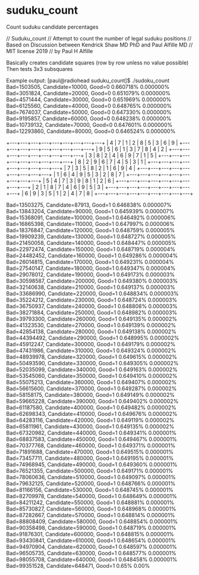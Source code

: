 # suduku_count
Count suduku candidate percentages

// Suduku_count
// Attempt to count the number of legal suduku positions
// Based on Discussion between Kendrick Shaw MD PhD and Paul Alfille MD
// MIT license 2019
// by Paul H Alfille

Basically creates candidate squares (row by row unless no value possible)
Then tests 3x3 subsquares

Example output:
[paul@radiohead suduku_count]$ ./sudoku_count 
Bad=1503505, Candidate=10000, Good=0
		0.660718%	0.000000%
Bad=3051824, Candidate=20000, Good=0
		0.651079%	0.000000%
Bad=4571444, Candidate=30000, Good=0
		0.651969%	0.000000%
Bad=6125560, Candidate=40000, Good=0
		0.648765%	0.000000%
Bad=7674037, Candidate=50000, Good=0
		0.647330%	0.000000%
Bad=9195857, Candidate=60000, Good=0
		0.648238%	0.000000%
Bad=10739132, Candidate=70000, Good=0
		0.647601%	0.000000%
Bad=12293860, Candidate=80000, Good=0
		0.646524%	0.000000%

+---+---+---+---+---+---+---+---+---+
| 4 | 7 | 1 | 2 | 8 | 5 | 3 | 6 | 9 |
+---+---+---+---+---+---+---+---+---+
| 9 | 5 | 6 | 1 | 3 | 7 | 8 | 4 | 2 |
+---+---+---+---+---+---+---+---+---+
| 3 | 8 | 2 | 4 | 6 | 9 | 7 | 1 | 5 |
+---+---+---+---+---+---+---+---+---+
| 8 | 2 | 9 | 6 | 7 | 4 | 5 | 3 | 1 |
+---+---+---+---+---+---+---+---+---+
| 7 | 3 | 5 | 8 | 2 | 1 | 6 | 9 | 4 |
+---+---+---+---+---+---+---+---+---+
| 1 | 6 | 4 | 9 | 5 | 3 | 2 | 8 | 7 |
+---+---+---+---+---+---+---+---+---+
| 5 | 4 | 7 | 3 | 9 | 8 | 1 | 2 | 6 |
+---+---+---+---+---+---+---+---+---+
| 2 | 1 | 8 | 7 | 4 | 6 | 9 | 5 | 3 |
+---+---+---+---+---+---+---+---+---+
| 6 | 9 | 3 | 5 | 1 | 2 | 4 | 7 | 8 |
+---+---+---+---+---+---+---+---+---+

Bad=13503275, Candidate=87913, Good=1
		0.646838%	0.000007%
Bad=13843204, Candidate=90000, Good=1
		0.645939%	0.000007%
Bad=15368091, Candidate=100000, Good=1
		0.646492%	0.000006%
Bad=16865398, Candidate=110000, Good=1
		0.647997%	0.000006%
Bad=18376847, Candidate=120000, Good=1
		0.648759%	0.000005%
Bad=19909239, Candidate=130000, Good=1
		0.648727%	0.000005%
Bad=21450058, Candidate=140000, Good=1
		0.648447%	0.000005%
Bad=22972474, Candidate=150000, Good=1
		0.648719%	0.000004%
Bad=24482452, Candidate=160000, Good=1
		0.649286%	0.000004%
Bad=26014815, Candidate=170000, Good=1
		0.649231%	0.000004%
Bad=27540147, Candidate=180000, Good=1
		0.649347%	0.000004%
Bad=29078012, Candidate=190000, Good=1
		0.649173%	0.000003%
Bad=30598587, Candidate=200000, Good=1
		0.649380%	0.000003%
Bad=32140638, Candidate=210000, Good=1
		0.649137%	0.000003%
Bad=33686990, Candidate=220000, Good=1
		0.648834%	0.000003%
Bad=35224212, Candidate=230000, Good=1
		0.648724%	0.000003%
Bad=36750937, Candidate=240000, Good=1
		0.648808%	0.000003%
Bad=38271884, Candidate=250000, Good=1
		0.648982%	0.000003%
Bad=39793300, Candidate=260000, Good=1
		0.649135%	0.000002%
Bad=41323530, Candidate=270000, Good=1
		0.649139%	0.000002%
Bad=42854138, Candidate=280000, Good=1
		0.649138%	0.000002%
Bad=44394492, Candidate=290000, Good=1
		0.648995%	0.000002%
Bad=45912247, Candidate=300000, Good=1
		0.649179%	0.000002%
Bad=47431986, Candidate=310000, Good=1
		0.649324%	0.000002%
Bad=48939978, Candidate=320000, Good=1
		0.649615%	0.000002%
Bad=50493590, Candidate=330000, Good=1
		0.649305%	0.000002%
Bad=52035099, Candidate=340000, Good=1
		0.649163%	0.000002%
Bad=53545060, Candidate=350000, Good=1
		0.649410%	0.000002%
Bad=55075213, Candidate=360000, Good=1
		0.649407%	0.000002%
Bad=56615600, Candidate=370000, Good=1
		0.649287%	0.000002%
Bad=58158175, Candidate=380000, Good=1
		0.649149%	0.000002%
Bad=59665228, Candidate=390000, Good=1
		0.649402%	0.000002%
Bad=61187580, Candidate=400000, Good=1
		0.649482%	0.000002%
Bad=62698343, Candidate=410000, Good=1
		0.649676%	0.000002%
Bad=64283116, Candidate=420000, Good=1
		0.649119%	0.000002%
Bad=65811961, Candidate=430000, Good=1
		0.649135%	0.000002%
Bad=67320982, Candidate=440000, Good=1
		0.649341%	0.000001%
Bad=68837583, Candidate=450000, Good=1
		0.649467%	0.000001%
Bad=70377768, Candidate=460000, Good=1
		0.649371%	0.000001%
Bad=71891688, Candidate=470000, Good=1
		0.649515%	0.000001%
Bad=73457711, Candidate=480000, Good=1
		0.649195%	0.000001%
Bad=74968945, Candidate=490000, Good=1
		0.649360%	0.000001%
Bad=76521355, Candidate=500000, Good=1
		0.649171%	0.000001%
Bad=78060636, Candidate=510000, Good=1
		0.649097%	0.000001%
Bad=79632125, Candidate=520000, Good=1
		0.648766%	0.000001%
Bad=81166156, Candidate=530000, Good=1
		0.648745%	0.000001%
Bad=82709978, Candidate=540000, Good=1
		0.648649%	0.000001%
Bad=84211242, Candidate=550000, Good=1
		0.648881%	0.000001%
Bad=85730827, Candidate=560000, Good=1
		0.648968%	0.000001%
Bad=87282667, Candidate=570000, Good=1
		0.648814%	0.000001%
Bad=88808409, Candidate=580000, Good=1
		0.648854%	0.000001%
Bad=90358498, Candidate=590000, Good=1
		0.648719%	0.000001%
Bad=91876301, Candidate=600000, Good=1
		0.648815%	0.000001%
Bad=93430841, Candidate=610000, Good=1
		0.648654%	0.000001%
Bad=94970904, Candidate=620000, Good=1
		0.648597%	0.000001%
Bad=96505735, Candidate=630000, Good=1
		0.648577%	0.000001%
Bad=98055708, Candidate=640000, Good=1
		0.648458%	0.000001%
Bad=99351528, Candidate=648471, Good=1
		0.65%	0.00%
